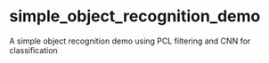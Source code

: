 # simple_object_recognition_demo
A simple object recognition demo using PCL filtering and CNN for classification

